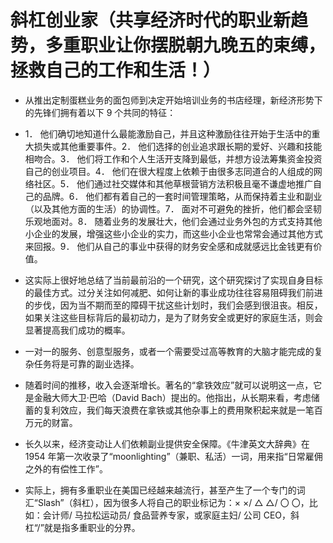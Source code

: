 # 斜杠创业家（共享经济时代的职业新趋势，多重职业让你摆脱朝九晚五的束缚，拯救自己的工作和生活！）

- 从推出定制蛋糕业务的面包师到决定开始培训业务的书店经理，新经济形势下的先锋们拥有着以下 9 个共同的特征：

- 1． 他们确切地知道什么最能激励自己，并且这种激励往往开始于生活中的重大损失或其他重要事件。2． 他们选择的创业追求跟长期的爱好、兴趣和技能相吻合。3． 他们将工作和个人生活开支降到最低，并想方设法筹集资金投资自己的创业项目。4． 他们在很大程度上依赖于由很多志同道合的人组成的网络社区。5． 他们通过社交媒体和其他草根营销方法积极且毫不谦虚地推广自己的品牌。6． 他们都有着自己的一套时间管理策略，从而保持着主业和副业（以及其他方面的生活）的协调性。7． 面对不可避免的挫折，他们都会坚韧乐观地面对。8． 随着业务的发展壮大，他们会通过业务外包的方式支持其他小企业的发展，增强这些小企业的实力，而这些小企业也常常会通过其他方式来回报。9． 他们从自己的事业中获得的财务安全感和成就感远比金钱更有价值。

- 这实际上很好地总结了当前最前沿的一个研究，这个研究探讨了实现自身目标的最佳方式。过分关注如何减肥、如何让新的事业成功往往容易阻碍我们前进的步伐，因为当不期而至的障碍干扰这些计划时，我们会感到很沮丧。相反，如果关注这些目标背后的最初动力，是为了财务安全或更好的家庭生活，则会显著提高我们成功的概率。

- 一对一的服务、创意型服务，或者一个需要受过高等教育的大脑才能完成的复杂任务将是可靠的副业选择。

- 随着时间的推移，收入会逐渐增长。著名的“拿铁效应”就可以说明这一点，它是金融大师大卫·巴哈（David Bach）提出的。他指出，从长期来看，考虑储蓄的复利效应，我们每天浪费在拿铁或其他杂事上的费用聚积起来就是一笔百万元的财富。

- 长久以来，经济变动让人们依赖副业提供安全保障。《牛津英文大辞典》在 1954 年第一次收录了“moonlighting”（兼职、私活）一词，用来指“日常雇佣之外的有偿性工作”。

- 实际上，拥有多重职业在美国已经越来越流行，甚至产生了一个专门的词汇“Slash”（斜杠），因为很多人将自己的职业标记为：× ×/ △ △/ 〇 〇，比如：会计师/ 马拉松运动员/ 食品营养专家，或家庭主妇/ 公司 CEO，斜杠“/”就是指多重职业的分界。
